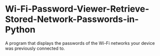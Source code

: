 # Wi-Fi-Password-Viewer-Retrieve-Stored-Network-Passwords-in-Python
 A program that displays the passwords of the Wi-Fi networks your device was previously connected to.
